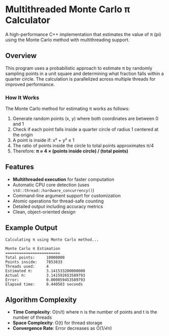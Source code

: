 # Multithreaded Monte Carlo π Calculator

A high-performance C++ implementation that estimates the value of π (pi) using the Monte Carlo method with multithreading support.

## Overview

This program uses a probabilistic approach to estimate π by randomly sampling points in a unit square and determining what fraction falls within a quarter circle. The calculation is parallelized across multiple threads for improved performance.

### How It Works

The Monte Carlo method for estimating π works as follows:

1. Generate random points (x, y) where both coordinates are between 0 and 1
2. Check if each point falls inside a quarter circle of radius 1 centered at the origin
3. A point is inside if: x² + y² ≤ 1
4. The ratio of points inside the circle to total points approximates π/4
5. Therefore: **π ≈ 4 × (points inside circle) / (total points)**

## Features

- **Multithreaded execution** for faster computation
- Automatic CPU core detection (uses `std::thread::hardware_concurrency()`)
- Command-line argument support for customization
- Atomic operations for thread-safe counting
- Detailed output including accuracy metrics
- Clean, object-oriented design


## Example Output

```
Calculating π using Monte Carlo method...

Monte Carlo π Estimation
========================
Total points:     10000000
Points inside:    7853833
Threads used:     4
Estimated π:      3.141533200000000
Actual π:         3.141592653589793
Error:            0.000059453589793
Elapsed time:     0.440503 seconds
```

## Algorithm Complexity

- **Time Complexity**: O(n/t) where n is the number of points and t is the number of threads
- **Space Complexity**: O(t) for thread storage
- **Convergence Rate**: Error decreases as O(1/√n)


